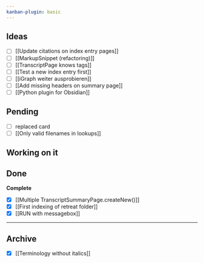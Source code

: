 ```yaml
---
kanban-plugin: basic
---
```

## Ideas
- [ ] [[Update citations on index entry pages]]
- [ ] [[MarkupSnippet (refactoring)]]
- [ ] [[TranscriptPage knows tags]]
- [ ] [[Test a new index entry first]]
- [ ] [[iGraph weiter ausprobieren]]
- [ ] [[Add missing headers on summary page]]
- [ ] [[Python plugin for Obsidian]]
## Pending
- [ ] replaced card
- [ ] [[Only valid filenames in lookups]]
## Working on it
## Done
**Complete**
- [x] [[Multiple TranscriptSummaryPage.createNew()]]
- [x] [[First indexing of retreat folder]]
- [x] [[RUN with messagebox]]
***
## Archive
- [x] [[Terminology without italics]]
